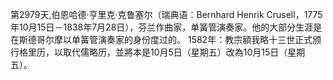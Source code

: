 第2979天,伯恩哈德·亨里克·克鲁塞尔（瑞典语：Bernhard Henrik Crusell，1775年10月15日－1838年7月28日），芬兰作曲家，单簧管演奏家。他的大部分生涯是在斯德哥尔摩以单簧管演奏家的身份度过的。
1582年：教宗額我略十三世正式颁行格里历，以取代儒略历，並將本是10月5日（星期五）改為10月15日（星期五）。